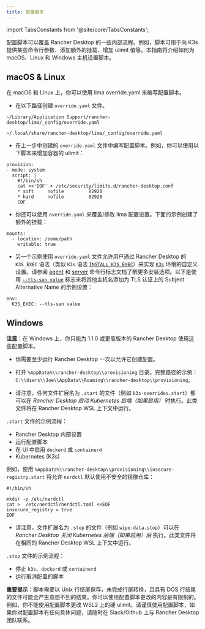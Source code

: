 ```yaml
---
title: 配置脚本
---
```


import TabsConstants from '@site/core/TabsConstants';

配置脚本可以覆盖 Rancher Desktop 的一些内部流程。例如，脚本可用于向 K3s 提供某些命令行参数、添加额外的挂载、增加 ulimit 值等。本指南将介绍如何为 macOS、Linux 和 Windows 主机设置脚本。

## macOS & Linux

在 macOS 和 Linux 上，你可以使用 lima override.yaml 来编写配置脚本。

- 在以下路径创建 `override.yaml` 文件。

<Tabs groupId="os">
  <TabItem value="macOS">

```
~/Library/Application Support/rancher-desktop/lima/_config/override.yaml
```

</TabItem>
  <TabItem value="Linux">

```
~/.local/share/rancher-desktop/lima/_config/override.yaml
```

</TabItem>
</Tabs>

- 在上一步中创建的 `override.yaml` 文件中编写配置脚本。例如，你可以使用以下脚本来增加容器的 ulimit：

```
provision:
- mode: system
  script: |
    #!/bin/sh
    cat <<'EOF' > /etc/security/limits.d/rancher-desktop.conf
    * soft     nofile         82920
    * hard     nofile         82920
    EOF
```

- 你还可以使用 `override.yaml` 来覆盖/修改 lima 配置设置。下面的示例创建了额外的挂载：

```
mounts:
  - location: /some/path
    writable: true
```

- 另一个示例使用 `override.yaml` 文件允许用户通过 Rancher Desktop 的 `K3S_EXEC` 语法（类似 `K3s` 语法 [`INSTALL_K3S_EXEC`](https://docs.k3s.io/reference/env-variables#:~:text=as%20the%20default.-,INSTALL_K3S_EXEC,-Command%20with%20flags)）来实现 [`K3s`](https://k3s.io/?ref=traefik.io) 环境的自定义设置。请参阅 [agent](https://docs.k3s.io/cli/agent) 和 [server](https://docs.k3s.io/cli/server) 命令行标志文档了解更多安装选项。以下是使用 [`--tls-san value`](https://docs.k3s.io/cli/server#:~:text=of%20the%20cluster-,%2D%2Dtls%2Dsan%20value,-N/A) 标志来将其他主机名添加为 TLS 认证上的 Subject Alternative Name 的示例设置：

```
env:
  K3S_EXEC: --tls-san value
```

## Windows

**注意**：在 Windows 上，你只能为 1.1.0 或更高版本的 Rancher Desktop 使用这些配置脚本。

- 你需要至少运行 Rancher Desktop 一次以允许它创建配置。

- 打开 `%AppData%\\rancher-desktop\\provisioning` 目录。完整路径的示例：`C:\\Users\\Joe\\AppData\\Roaming\\rancher-desktop\\provisioning`。

- 请注意，任何文件扩展名为 `.start` 的文件（例如 `k3s-overrides.start`）都可以在 _Rancher Desktop 启动 Kubernetes 后端（如果启用）_ 时执行。此类文件将在 Rancher Desktop WSL 上下文中运行。

`.start` 文件的示例流程：
- Rancher Desktop 内部设置
- 运行配置脚本
- 在 UI 中启用 `dockerd` 或 `containerd`
- Kubernetes (K3s)

例如，使用 `%AppData%\\rancher-desktop\\provisioning\\insecure-registry.start` 将允许 `nerdctl` 默认使用不安全的镜像仓库：

```
#!/bin/sh

mkdir -p /etc/nerdctl
cat >  /etc/nerdctl/nerdctl.toml <<EOF
insecure_registry = true
EOF
```

- 请注意，文件扩展名为 `.stop` 的文件（例如 `wipe-data.stop`）可以在 _Rancher Desktop 关闭 Kubernetes 后端（如果启用）后_ 执行。此类文件将在相同的 Rancher Desktop WSL 上下文中运行。

`.stop` 文件的示例流程：
- 停止 `k3s`、`dockerd` 或 `containerd`
- 运行取消配置的脚本

**重要提示**：脚本需要以 Unix 行结尾保存，未完成行尾转换，且具有 DOS 行结尾的文件可能会产生意想不到的结果。你可以使用配置脚本更改的内容是有限制的。例如，你不能使用配置脚本更改 WSL2 上的硬 ulimit。请谨慎使用配置脚本，如果你对配置脚本有任何具体问题，请随时在 Slack/Github 上与 Rancher Desktop 团队联系。
